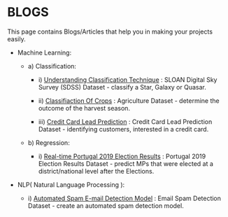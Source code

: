 # BLOGS
This page contains Blogs/Articles that help you in making your projects easily.

 - Machine Learning:

   - a) Classification:
          
        - i) [Understanding Classification Technique](https://medium.com/analytics-vidhya/understanding-classification-techniques-996f38789e27) : SLOAN Digital Sky Survey (SDSS) Dataset - classify a Star, Galaxy or Quasar.
        
       - ii) [Classifiaction Of Crops](https://www.analyticsvidhya.com/blog/2021/06/classification-of-crops-using-machine-learning/) : Agriculture Dataset - determine the outcome of the harvest season.
       
      - iii) [Credit Card Lead Prediction](https://www.analyticsvidhya.com/blog/2021/10/credit-card-lead-prediction-complete-project-using-lgbm-classification-model/) : Credit Card Lead Prediction Dataset - identifying customers, interested in a credit card.
      
   - b) Regression: 
        
        - i) [Real-time Portugal 2019 Election Results](https://www.analyticsvidhya.com/blog/2021/05/regression-analysis-real-time-portugal-2019-election-results/) : Portugal 2019 Election Results Dataset - predict MPs that were elected at a 
                                                                                               district/national level after the 
                                                                                               Elections.
                                                                                               
 - NLP( Natural Language Processing ):

      * i) [Automated Spam E-mail Detection Model](https://www.analyticsvidhya.com/blog/2021/06/automated-spam-e-mail-detection-modelusing-common-nlp-tasks/) :  Email Spam Detection Dataset -  create an automated spam detection model.
